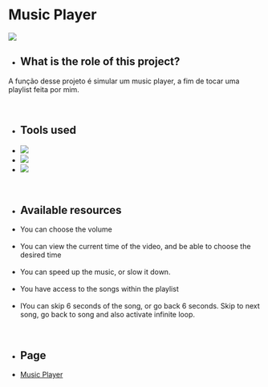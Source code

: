 
<div class="apresentation">

  <h1> Music Player </h1>
  <img src="https://cdn.discordapp.com/attachments/734474542218477639/902385418882940948/MusicPlayer-Github.png"> 
  <br>
  
  <ul><li><h2>What is the role of this project?</li></ul></h2>
  <p>A função desse projeto é simular um music player, a fim de tocar uma playlist feita por mim.</p>
  <br>
  
  <ul><li><h2>Tools used</h2></li>
  <li><img src="https://camo.githubusercontent.com/62d37abe760867620e0baea1066303719d630a82936837ba7bff6b0c754e3c9f/68747470733a2f2f696d672e736869656c64732e696f2f62616467652f6a6176617363726970742532302d2532333332333333302e7376673f267374796c653d666f722d7468652d6261646765266c6f676f3d6a617661736372697074266c6f676f436f6c6f723d253233463744463145"></li>
  <li><img src="https://camo.githubusercontent.com/5d3b0191832237fcbfc6d4497524e8bb547c6bfc9eafb738d5205c629d202067/68747470733a2f2f696d672e736869656c64732e696f2f62616467652f68746d6c352532302d2532334533344632362e7376673f267374796c653d666f722d7468652d6261646765266c6f676f3d68746d6c35266c6f676f436f6c6f723d7768697465"></li>
  <li><img src="https://camo.githubusercontent.com/5ed492db9c79ad5990eda7dc80923377f0e7096b18a4d1e9b86c8987dc0e5aa5/68747470733a2f2f696d672e736869656c64732e696f2f62616467652f637373332532302d2532333135373242362e7376673f267374796c653d666f722d7468652d6261646765266c6f676f3d63737333266c6f676f436f6c6f723d7768697465"><br></li>
  </ul>

  <br>
  

  <ul><li><h2>Available resources</h2></li>
  <li>You can choose the volume</li><br>
  <li>You can view the current time of the video, and be able to choose the desired time</li><br>
  <li>You can speed up the music, or slow it down.</li><br>
  <li>You have access to the songs within the playlist</li><br>
  <li>IYou can skip 6 seconds of the song, or go back 6 seconds. Skip to next song, go back to song and also activate infinite loop.</li>
  </ul><br>

  <ul><li><h2>Page</h2></li>
  <li><a href="https://voltzwrld.github.io/Music-Player/">Music Player</a>

</div>
